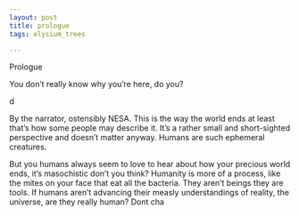 ```yaml
---
layout: post
title: prologue
tags: elysium_trees

---
```

Prologue

You don’t really know why you’re here, do you?

d

By the narrator, ostensibly NESA. This is the way the world ends at least that’s how some people may describe it. It’s a rather small and short-sighted perspective and doesn’t matter anyway. Humans are such ephemeral creatures.

But you humans always seem to love to hear about how your precious world ends, it’s masochistic don’t you think? Humanity is more of a process, like the mites on your face that eat all the bacteria. They aren’t beings they are tools. If humans aren’t advancing their measly understandings of reality, the universe, are they really human? Dont cha